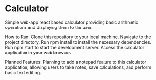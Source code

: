 # Calculator
Simple web-app react based calculator providing basic arithmetic operations and
displaying them to the user.

How to Run:
Clone this repository to your local machine.
Navigate to the project directory.
Run npm install to install the necessary dependencies.
Run npm start to start the development server.
Access the calculator application in your web browser.

Planned Features:
Planning to add a notepad feature to this calculator application, allowing users to 
take notes, save calculations, and perform basic text editing. 
